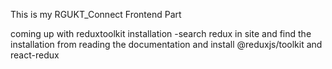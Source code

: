 This is my RGUKT_Connect Frontend Part
<br>

coming up with reduxtoolkit installation
-search redux in site and find the installation from reading the documentation and install @reduxjs/toolkit and react-redux
